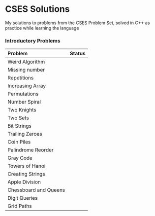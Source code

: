 # CSES Solutions

My solutions to problems from the CSES Problem Set, solved in C++ as practice while learning the language

### Introductory Problems
| Problem               | Status |
|:----------------------|--------|
| Weird Algorithm       |        |
| Missing number        |        |
| Repetitions           |        |
| Increasing Array      |        |
| Permutations          |        |
| Number Spiral         |        |
| Two Knights           |        |
| Two Sets              |        |
| Bit Strings           |        |
| Trailing Zeroes       |        |
| Coin Piles            |        |
| Palindrome Reorder    |        |
| Gray Code             |        |
| Towers of Hanoi       |        |
| Creating Strings      |        |
| Apple Division        |        |
| Chessboard and Queens |        |
| Digit Queries         |        |
| Grid Paths            |        |